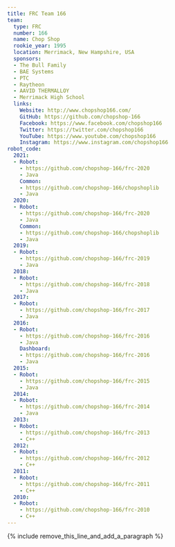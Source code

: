 ```yaml
---
title: FRC Team 166
team:
  type: FRC
  number: 166
  name: Chop Shop
  rookie_year: 1995
  location: Merrimack, New Hampshire, USA
  sponsors:
  - The Bull Family
  - BAE Systems
  - PTC
  - Raytheon
  - AAVID THERMALLOY
  - Merrimack High School
  links:
    Website: http://www.chopshop166.com/
    GitHub: https://github.com/chopshop-166
    Facebook: https://www.facebook.com/chopshop166
    Twitter: https://twitter.com/chopshop166
    YouTube: https://www.youtube.com/chopshop166
    Instagram: https://www.instagram.com/chopshop166
robot_code:
  2021:
  - Robot:
    - https://github.com/chopshop-166/frc-2020
    - Java
    Common:
    - https://github.com/chopshop-166/chopshoplib
    - Java
  2020:
  - Robot:
    - https://github.com/chopshop-166/frc-2020
    - Java
    Common:
    - https://github.com/chopshop-166/chopshoplib
    - Java
  2019:
  - Robot:
    - https://github.com/chopshop-166/frc-2019
    - Java
  2018:
  - Robot:
    - https://github.com/chopshop-166/frc-2018
    - Java
  2017:
  - Robot:
    - https://github.com/chopshop-166/frc-2017
    - Java
  2016:
  - Robot:
    - https://github.com/chopshop-166/frc-2016
    - Java
    Dashboard:
    - https://github.com/chopshop-166/frc-2016
    - Java
  2015:
  - Robot:
    - https://github.com/chopshop-166/frc-2015
    - Java
  2014:
  - Robot:
    - https://github.com/chopshop-166/frc-2014
    - Java
  2013:
  - Robot:
    - https://github.com/chopshop-166/frc-2013
    - C++
  2012:
  - Robot:
    - https://github.com/chopshop-166/frc-2012
    - C++
  2011:
  - Robot:
    - https://github.com/chopshop-166/frc-2011
    - C++
  2010:
  - Robot:
    - https://github.com/chopshop-166/frc-2010
    - C++
---
```


{% include remove_this_line_and_add_a_paragraph %}
